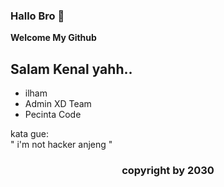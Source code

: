### Hallo Bro 👋


**Welcome My Github**

<h2>Salam Kenal yahh..</h2>

* ilham
* Admin XD Team
* Pecinta Code
<p>
kata gue: </br>
" i'm not hacker anjeng "
</p>

<h3 align="center" color="red">copyright by 2030</h3>
